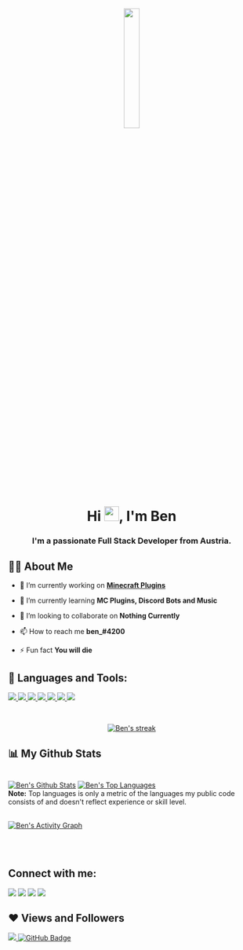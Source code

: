 <h3 align="center"><br><br></h3>
<p align="center">
<a href="#"><img width="25%" height="auto" src="https://img.icons8.com/nolan/512/-fallout-vault-boy.png" height="175px"/></a>

<h1 align="center">Hi <img src="https://raw.githubusercontent.com/MartinHeinz/MartinHeinz/master/wave.gif" width="30px">, I'm Ben</h1>
<h3 align="center">I'm a passionate Full Stack Developer from Austria.</h3>


## 🙋‍♂️ About Me

- 🔭 I’m currently working on **[Minecraft Plugins](https://www.youtube.com/watch?v=dQw4w9WgXcQ)**

- 🌱 I’m currently learning **MC Plugins, Discord Bots and Music**

- 👯 I’m looking to collaborate on **Nothing Currently**

- 📫 How to reach me **ben_#4200**

- ⚡ Fun fact **You will die**

## 🚀 Languages and Tools:

<p align="left"> 
    <a href="https://www.java.com" target="_blank"> <img src="https://img.icons8.com/nolan/64/java-coffee-cup-logo.png"/> </a>
    <a href="github.com" target="_blank"> <img src="https://img.icons8.com/nolan/64/github.png"/> </a> 
    <a href="https://discord.com/" target="_blank"> <img src="https://img.icons8.com/nolan/64/discord-logo.png"/> </a> 
    <a href="https://dotnet.microsoft.com/en-us/apps/aspnet/web-apps" target="_blank"> <img src="https://img.icons8.com/nolan/64/cs.png"/> </a>
        <a href="https://www.python.org" target="_blank"> <img src="https://img.icons8.com/nolan/64/python.png"/> </a> 
            <a href="https://files.minecraftforge.net/net/minecraftforge/forge/" target="_blank"> <img src="https://img.icons8.com/nolan/73/curse-forge.png"/> </a> 
    <a href="https://www.spigotmc.org/" target="_blank"> <img src="https://img.icons8.com/nolan/64/plumbing.png"/> </a> 

</p>

<!-- [![React Badge](https://img.shields.io/badge/-React-61DBFB?style=for-the-badge&labelColor=black&logo=react&logoColor=61DBFB)](#)  [![Javascript Badge](https://img.shields.io/badge/-Javascript-F0DB4F?style=for-the-badge&labelColor=black&logo=javascript&logoColor=F0DB4F)](#) [![Typescript Badge](https://img.shields.io/badge/-Typescript-007acc?style=for-the-badge&labelColor=black&logo=typescript&logoColor=007acc)](#) [![Nodejs Badge](https://img.shields.io/badge/-Nodejs-3C873A?style=for-the-badge&labelColor=black&logo=node.js&logoColor=3C873A)](#) [![GraphQL Badge](https://img.shields.io/badge/-GraphQl-e535ab?style=for-the-badge&labelColor=black&logo=node.js&logoColor=e535ab)](#) -->
<br/>

<p align="center">
    <a href="https://github.com/SubhamRaoniar28/github-readme-streak-stats">
        <img title="🔥 Get streak stats for your profile at git.io/streak-stats" alt="Ben's streak" src="https://github-readme-streak-stats.herokuapp.com/?user=ren-ben
&theme=black-ice&hide_border=true&stroke=0000&background=060A0CD0"/>
    </a>
</p>

## 📊 My Github Stats

  <br/>
    <a href="https://github.com/SubhamRaoniar28/github-readme-stats"><img alt="Ben's Github Stats" src="https://github-readme-stats.vercel.app/api?username=ren-ben&show_icons=true&count_private=true&theme=react&hide_border=true&bg_color=0D1117" /></a>
  <a href="https://github.com/SubhamRaoniar28/github-readme-stats"><img alt="Ben's Top Languages" src="https://github-readme-stats.vercel.app/api/top-langs/?username=ren-ben&langs_count=8&count_private=true&layout=compact&theme=react&hide_border=true&bg_color=0D1117" /></a>
  <br/>
  <b>Note:</b> Top languages is only a metric of the languages my public code consists of and doesn't reflect experience or skill level.


<br/>
<br/>

<a href="https://github.com/ren-ben/github-readme-activity-graph"><img alt="Ben's Activity Graph" src="https://activity-graph.herokuapp.com/graph?username=ren-ben&bg_color=0D1117&color=5BCDEC&line=5BCDEC&point=FFFFFF&hide_border=true" /></a>

<br/>
<br/>

## Connect with me:
<p align="left">

<a href = "https://discord.com/users/410846349295353898"><img src="https://img.icons8.com/nolan/64/discord-logo.png"/></a>
<a href = "https://twitter.com/42n17"><img src="https://img.icons8.com/nolan/64/twitter.png"/></a>
<a href = "https://www.instagram.com/send_audi/"><img src="https://img.icons8.com/nolan/64/instagram-new.png"/></a>
<a href = "https://www.youtube.com/channel/UC0MfTtRHQCzdnjNDGEjQoDA"><img src="https://img.icons8.com/nolan/64/youtube-squared.png"/></a>

</p>

## ❤ Views and Followers
<a href="https://github.com/Meghna-DAS/github-profile-views-counter">
    <img src="https://komarev.com/ghpvc/?username=ren-ben">
</a>
<a href="https://github.com/ren-ben?tab=followers"><img src="https://img.shields.io/github/followers/ren-ben?label=Followers&style=social" alt="GitHub Badge"></a>
